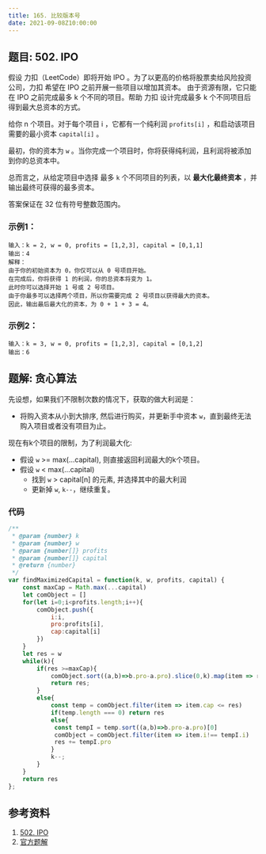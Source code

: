 ```yaml
---
title: 165. 比较版本号
date: 2021-09-08Z10:00:00
---
```

## 题目: 502. IPO
假设 力扣（LeetCode）即将开始 IPO 。为了以更高的价格将股票卖给风险投资公司，力扣 希望在 IPO 之前开展一些项目以增加其资本。 由于资源有限，它只能在 IPO 之前完成最多 k 个不同的项目。帮助 力扣 设计完成最多 k 个不同项目后得到最大总资本的方式。

给你 n 个项目。对于每个项目 i ，它都有一个纯利润 `profits[i]` ，和启动该项目需要的最小资本 `capital[i]` 。

最初，你的资本为 `w` 。当你完成一个项目时，你将获得纯利润，且利润将被添加到你的总资本中。

总而言之，从给定项目中选择 最多 `k` 个不同项目的列表，以 **最大化最终资本** ，并输出最终可获得的最多资本。

答案保证在 32 位有符号整数范围内。

### 示例1：
```
输入：k = 2, w = 0, profits = [1,2,3], capital = [0,1,1]
输出：4
解释：
由于你的初始资本为 0，你仅可以从 0 号项目开始。
在完成后，你将获得 1 的利润，你的总资本将变为 1。
此时你可以选择开始 1 号或 2 号项目。
由于你最多可以选择两个项目，所以你需要完成 2 号项目以获得最大的资本。
因此，输出最后最大化的资本，为 0 + 1 + 3 = 4。
```
### 示例2：
```
输入：k = 3, w = 0, profits = [1,2,3], capital = [0,1,2]
输出：6
```
## 题解: 贪心算法
先设想，如果我们不限制次数的情况下，获取的做大利润是：
- 将购入资本从小到大排序, 然后进行购买，并更新手中资本 `w`，直到最终无法购入项目或者没有项目为止。

现在有k个项目的限制，为了利润最大化:
- 假设 `w` >= max(...capital), 则直接返回利润最大的k个项目。
- 假设 `w` < max(...capital)
  - 找到 `w` > capital[n] 的元素, 并选择其中的最大利润
  - 更新掉 `w`, `k--`，继续重复。


### 代码
```js
/**
 * @param {number} k
 * @param {number} w
 * @param {number[]} profits
 * @param {number[]} capital
 * @return {number}
 */
var findMaximizedCapital = function(k, w, profits, capital) {
    const maxCap = Math.max(...capital)
    let comObject = []
    for(let i=0;i<profits.length;i++){
        comObject.push({
            i:i,
            pro:profits[i],
            cap:capital[i]
        })
    }
    let res = w
    while(k){
        if(res >=maxCap){
            comObject.sort((a,b)=>b.pro-a.pro).slice(0,k).map(item => res+=item.pro)
            return res;
        }
        else{
            const temp = comObject.filter(item => item.cap <= res)
            if(temp.length === 0) return res
            else{
             const tempI = temp.sort((a,b)=>b.pro-a.pro)[0]
             comObject = comObject.filter(item => item.i!== tempI.i)
             res += tempI.pro
            }
            k--;
        }
    }
    return res
};
```

## 参考资料
1. [502. IPO](https://leetcode-cn.com/problems/ipo/)
2. [官方题解](https://leetcode-cn.com/problems/ipo/solution/ipo-by-leetcode-solution-89zm/)
